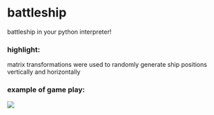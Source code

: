battleship
========

battleship in your python interpreter!

### highlight:
matrix transformations were used to randomly generate ship positions vertically and horizontally

### example of game play:
<img src="http://cl.ly/image/0X3x421G2i0i/battle.png" />